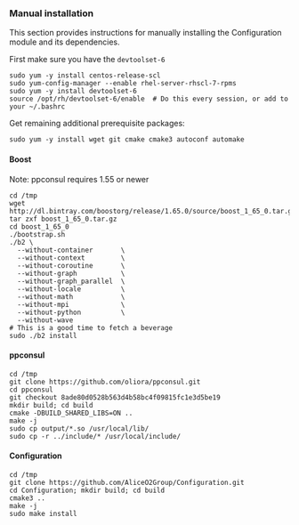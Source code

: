 ### Manual installation
This section provides instructions for manually installing the Configuration module and its dependencies.

First make sure you have the `devtoolset-6`
```
sudo yum -y install centos-release-scl
sudo yum-config-manager --enable rhel-server-rhscl-7-rpms
sudo yum -y install devtoolset-6
source /opt/rh/devtoolset-6/enable  # Do this every session, or add to your ~/.bashrc
```

Get remaining additional prerequisite packages:
```
sudo yum -y install wget git cmake cmake3 autoconf automake
```

#### Boost
Note: ppconsul requires 1.55 or newer
```
cd /tmp
wget http://dl.bintray.com/boostorg/release/1.65.0/source/boost_1_65_0.tar.gz
tar zxf boost_1_65_0.tar.gz
cd boost_1_65_0
./bootstrap.sh
./b2 \
  --without-container       \
  --without-context         \
  --without-coroutine       \
  --without-graph           \
  --without-graph_parallel  \
  --without-locale          \
  --without-math            \
  --without-mpi             \
  --without-python          \
  --without-wave            
# This is a good time to fetch a beverage
sudo ./b2 install
```

#### ppconsul
```
cd /tmp
git clone https://github.com/oliora/ppconsul.git
cd ppconsul
git checkout 8ade80d0528b563d4b58bc4f09815fc1e3d5be19
mkdir build; cd build
cmake -DBUILD_SHARED_LIBS=ON ..
make -j
sudo cp output/*.so /usr/local/lib/
sudo cp -r ../include/* /usr/local/include/
```

#### Configuration
```
cd /tmp
git clone https://github.com/AliceO2Group/Configuration.git
cd Configuration; mkdir build; cd build
cmake3 ..
make -j
sudo make install
```
